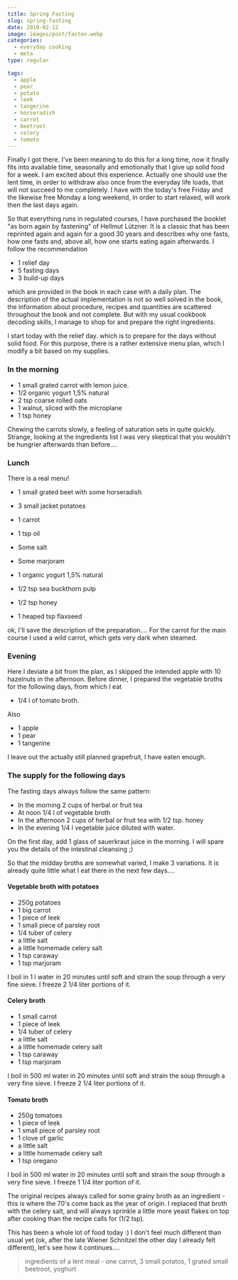 ```yaml
---
title: Spring Fasting
slug: spring-fasting
date: 2010-02-12
image: images/post/fasten.webp
categories: 
  - everyday cooking
  - meta
type: regular

tags: 
  - apple
  - pear
  - potato
  - leek
  - tangerine
  - horseradish
  - carrot
  - beetroot
  - celery
  - tomato
---
```


Finally I got there. I've been meaning to do this for a long time, now it finally fits into available  time, seasonally and emotionally that I give up solid food for a week. I am excited about this experience. Actually one should use the lent time, in order to withdraw also once from the everyday life loads, that will not succeed to me completely. I have with the today's free Friday and the likewise free Monday a long weekend, in order to start relaxed, will work then the last days again.

So that everything runs in regulated courses, I have purchased the booklet "as born again by fastening" of Hellmut Lützner. It is a classic that has been reprinted again and again for a good 30 years and describes why one fasts, how one fasts and, above all, how one starts eating again afterwards. I follow the recommendation

* 1 relief day 
* 5 fasting days 
* 3 build-up days

which are provided in the book in each case with a daily plan. The description of the actual implementation is not so well solved in the book, the information about procedure, recipes and quantities are scattered throughout the book and not complete. But with my usual cookbook decoding skills, I manage to shop for and prepare the right ingredients.

I start today with the relief day. which is to prepare for the days without solid food. For this purpose, there is a rather extensive menu plan, which I modify a bit based on my supplies.

### In the morning 

* 1 small grated carrot with lemon juice.
* 1/2 organic yogurt 1,5% natural 
* 2 tsp coarse rolled oats 
* 1 walnut, sliced with the microplane 
* 1 tsp honey

Chewing the carrots slowly, a feeling of saturation sets in quite quickly. Strange, looking at the ingredients list I was very skeptical that you wouldn't be hungrier afterwards than before....

### Lunch

There is a real menu!

* 1 small grated beet with some horseradish

* 3 small jacket potatoes 
* 1 carrot 
* 1 tsp oil 
* Some salt 
* Some marjoram

* 1 organic yogurt 1,5% natural 
* 1/2 tsp sea buckthorn pulp
* 1/2 tsp honey 
* 1 heaped tsp flaxseed

ok, I'll save the description of the preparation.... For the carrot for the main course I used a wild carrot, which gets very dark when steamed.

### Evening

Here I deviate a bit from the plan, as I skipped the intended apple with 10 hazelnuts in the afternoon. Before dinner, I prepared the vegetable broths for the following days, from which I eat

* 1/4 l of tomato broth.

Also

* 1 apple 
* 1 pear 
* 1 tangerine

I leave out the actually still planned grapefruit, I have eaten enough.

### The supply for the following days

The fasting days always follow the same pattern:

* In the morning 2 cups of herbal or fruit tea 
* At noon 1/4 l of vegetable broth 
* In the afternoon 2 cups of herbal or fruit tea with 1/2 tsp. honey 
* In the evening 1/4 l vegetable juice diluted with water.

On the first day, add 1 glass of sauerkraut juice in the morning. I will spare you the details of the intestinal cleansing ;)

So that the midday broths are somewhat varied, I make 3 variations. It is already quite little what I eat there in the next few days....

#### Vegetable broth with potatoes

* 250g potatoes 
* 1 big carrot 
* 1 piece of leek 
* 1 small piece of parsley root 
* 1/4 tuber of celery 
* a little salt 
* a little homemade celery salt 
* 1 tsp caraway 
* 1 tsp marjoram

I boil in 1 l water in 20 minutes until soft and strain the soup through a very fine sieve. I freeze 2 1/4 liter portions of it.

#### Celery broth

* 1 small carrot 
* 1 piece of leek 
* 1/4 tuber of celery 
* a little salt 
* a little homemade celery salt 
* 1 tsp caraway 
* 1 tsp marjoram

I boil in 500 ml water in 20 minutes until soft and strain the soup through a very fine sieve. I freeze 2 1/4 liter portions of it.

#### Tomato broth

* 250g tomatoes 
* 1 piece of leek 
* 1 small piece of parsley root 
* 1 clove of garlic 
* a little salt 
* a little homemade celery salt 
* 1 tsp oregano

I boil in 500 ml water in 20 minutes until soft and strain the soup through a very fine sieve. I freeze 1 1/4 liter portion of it.

The original recipes always called for some grainy broth as an ingredient - this is where the 70's come back as the year of origin. I replaced that broth with the celery salt, and will always sprinkle a little more yeast flakes on top after cooking than the recipe calls for (1/2 tsp).

This has been a whole lot of food today :) I don't feel much different than usual yet (ok, after the late Wiener Schnitzel the other day I already felt different), let's see how it continues....

> ingredients of a lent meal - one carrot, 3 small potatos, 1 grated small beetroot, yoghurt